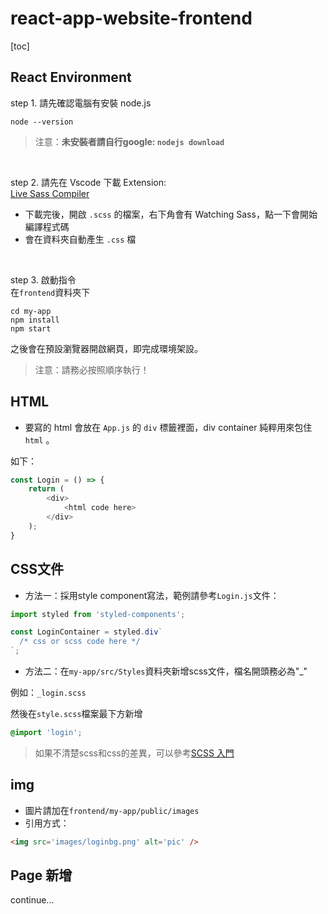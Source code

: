 # react-app-website-frontend
[toc]


## React Environment

step 1. 請先確認電腦有安裝 node.js

```
node --version
```

> 注意：**未安裝者請自行google: `nodejs download`**

<br/>

step 2. 請先在 Vscode 下載 Extension:    
[Live Sass Compiler](https://marketplace.visualstudio.com/items?itemName=ritwickdey.live-sass)  
- 下載完後，開啟 `.scss` 的檔案，右下角會有 Watching Sass，點一下會開始編譯程式碼
- 會在資料夾自動產生 `.css` 檔

<br/>

step 3. 啟動指令    
在`frontend`資料夾下    
```
cd my-app
npm install 
npm start
```

之後會在預設瀏覽器開啟網頁，即完成環境架設。

> 注意：請務必按照順序執行！

## HTML 
- 要寫的 html 會放在 `App.js` 的 `div` 標籤裡面，div container 純粹用來包住 `html` 。

如下：

```js
const Login = () => {
    return (
        <div>
            <html code here>
        </div>
    );
}
```

## CSS文件
- 方法一：採用style component寫法，範例請參考`Login.js`文件：
```js
import styled from 'styled-components';
```
```js
const LoginContainer = styled.div`
  /* css or scss code here */
`;
```


- 方法二：在`my-app/src/Styles`資料夾新增scss文件，檔名開頭務必為"_"

例如：`_login.scss`

然後在`style.scss`檔案最下方新增
```scss
@import 'login';
```

> 如果不清楚scss和css的差異，可以參考[SCSS 入門](https://hackmd.io/@Heidi-Liu/sass-css-preprocessor)
## img
- 圖片請加在`frontend/my-app/public/images`
- 引用方式：
```html
<img src='images/loginbg.png' alt='pic' />
```

## Page 新增
continue...
